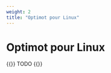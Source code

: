 ```yaml
---
weight: 2
title: "Optimot pour Linux"
---
```


# Optimot pour Linux

{{<hint danger>}}
TODO
{{</hint>}}